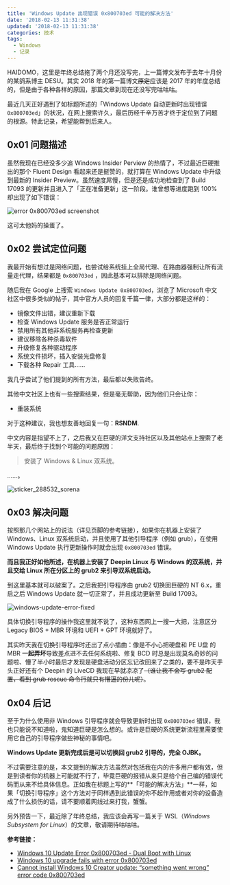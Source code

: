 ```yaml
---
title: 'Windows Update 出现错误 0x800703ed 可能的解决方法'
date: '2018-02-13 11:31:38'
updated: '2018-02-13 11:31:38'
categories: 技术
tags:
  - Windows
  - 记录
---
```


HAIDOMO，这里是年终总结拖了两个月还没写完，上一篇博文发布于去年十月份的某鸽系博主 DESU。其实 2018 年的第一篇博文~~原定~~应该是 2017 年的年度总结的，但是由于各种各样的原因，那篇文章到现在还没写完咕咕咕。

最近几天正好遇到了如标题所述的「Windows Update 自动更新时出现错误 `0x800703ed`」的状况，在网上搜索许久，最后历经千辛万苦才终于定位到了问题的根源。特此记录，希望能帮到后来人。

<!--more-->

## 0x01 问题描述

虽然我现在已经没多少追 Windows Insider Perview 的热情了，不过最近巨硬推出的那个 Fluent Design 看起来还是挺赞的，就打算在 Windows Update 中升级到最新的 Insider Preview。虽然速度屌慢，但是还是成功地检查到了 Build 17093 的更新并且进入了「正在准备更新」这一阶段。谁曾想等进度跑到 100% 却出现了如下错误：

![error 0x800703ed screenshot](https://img.blessing.studio/images/2018/02/13/DV0b0p7VAAAn_zT.jpg)

这可太他妈的操蛋了。

## 0x02 尝试定位问题

我最开始有想过是网络问题，也尝试给系统挂上全局代理、在路由器强制让所有流量走代理，结果都是 `0x800703ed` ，因此基本可以排除是网络问题。

随后我在 Google 上搜索 `Windows Update 0x800703ed`，浏览了 Microsoft 中文社区中很多类似的帖子，其中官方人员的回复千篇一律，大部分都是这样的：

- 镜像文件出错，建议重新下载
- 检查 Windows Update 服务是否正常运行
- 禁用所有其他非系统服务再检查更新
- 建议移除各种杀毒软件
- 升级修复各种驱动程序
- 系统文件损坏，插入安装光盘修复
- 下载各种 Repair 工具……

我几乎尝试了他们提到的所有方法，最后都以失败告终。

其他中文社区上也有一些搜索结果，但是毫无帮助，因为他们只会让你：

- 重装系统

对于这种建议，我也想友善地回复一句：**RSNDM**.

中文内容是指望不上了，之后我又在巨硬的洋文支持社区以及其他站点上搜索了老半天，最后终于找到个可能的问题原因：

> 安装了 Windows & Linux 双系统。

……。

![sticker_288532_sorena](https://img.blessing.studio/images/2018/11/04/sticker_288532_sorena.png)

## 0x03 解决问题

按照那几个网站上的说法（详见页脚的参考链接），如果你在机器上安装了 Windows、Linux 双系统启动，并且使用了其他引导程序（例如 grub），在使用 Windows Update 执行更新操作时就会出现  `0x800703ed` 错误。

**而且我正好如他所述，在机器上安装了 Deepin Linux 与 Windows 的双系统，并且交给 Linux 所在分区上的 grub2 来引导双系统启动。**

到这里基本就可以破案了。之后我把引导程序由 grub2 切换回巨硬的 NT 6.x，重启之后 Windows Update 就一切正常了，并且成功更新至 Build 17093。

![windows-update-error-fixed](https://img.blessing.studio/images/2018/11/04/windows-update-error-fixed.png)

具体切换引导程序的操作我这里就不说了，这种东西网上一搜一大把，注意区分 Legacy BIOS + MBR 环境和 UEFI + GPT 环境就好了。

其实昨天我在切换引导程序时还出了点小插曲：像是不小心把硬盘和 PE U盘 的 MBR **一起弄坏**导致差点进不去任何系统啦、修复 BCD 时总是出现莫名奇妙的问题啦、懵了半小时最后才发现是硬盘活动分区忘记改回来了之类的，要不是昨天手头正好还有个 Deepin 的 LiveCD 我现在早就凉凉了~~（谁让我不会写 grub2 配置，看到 grub rescue 命令行就只有懵逼的份儿呢）~~。

## 0x04 后记

至于为什么使用非 Windows 引导程序就会导致更新时出现 `0x800703ed` 错误，我也只能说不知道啦，鬼知道巨硬是怎么想的。或许是巨硬的系统更新流程里需要使用它自己的引导程序做些神秘的事情吧。

**Windows Update 更新完成后是可以切换回 grub2 引导的，完全 OJBK。**

不过需要注意的是，本文提到的解决方法虽然对包括我在内的许多用户都有效，但是到读者你的机器上可能就不行了，毕竟巨硬的报错从来只是给个自己编的错误代码而从来不给具体信息。正如我在标题上写的**「可能的解决方法」**一样，如果「切换引导程序」这个方法对于同样遇到此错误的你不起作用或者对你的设备造成了什么损伤的话，请不要顺着网线过来打我，蟹蟹。

另外预告一下，最近除了年终总结，我应该会再写一篇关于 WSL（*Windows Subsystem for Linux*）的文章，敬请期待咕咕咕。

**参考链接：**

- [Windows 10 Update Error 0x800703ed - Dual Boot with Linux](https://answers.microsoft.com/en-us/windows/forum/windows_10-update/windows-10-update-error-0x800703ed-dual-boot-with/c55815b7-2931-4cd2-a40b-08843f7072b2)
- [Windows 10 upgrade fails with error 0x800703ed](https://www.downtowndougbrown.com/2017/05/windows-10-upgrade-fails-with-error-0x800703ed/)
- [Cannot install Windows 10 Creator update: “something went wrong” error code 0x800703ed](https://superuser.com/questions/1256254/cannot-install-windows-10-creator-update-something-went-wrong-error-code-0x80)
